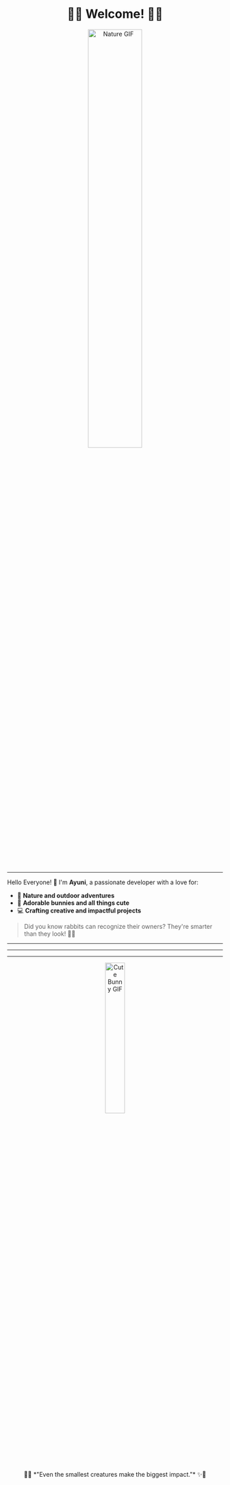 <!-- Halaman Profil GitHub -->
<h1 align="center">🌿🐇 Welcome! 🐇🌿</h1>

<p align="center">
  <img src="https://media.giphy.com/media/QpVUMRUJGokfqXyfa1/giphy.gif" alt="Nature GIF" width="50%"/>
</p>

---

Hello Everyone! 🌟 I'm **Ayuni**, a passionate developer with a love for:
- 🍃 **Nature and outdoor adventures**
- 🐰 **Adorable bunnies and all things cute**
- 💻 **Crafting creative and impactful projects**

> Did you know rabbits can recognize their owners? They're smarter than they look! 🐇✨

---



---



---

<p align="center">
  <img src="https://media.giphy.com/media/RhiDiz8DsS8pe/giphy.gif" alt="Cute Bunny GIF" width="30%"/>
</p>

<p align="center">
  🌿✨ *"Even the smallest creatures make the biggest impact."* ✨🌿
</p>
